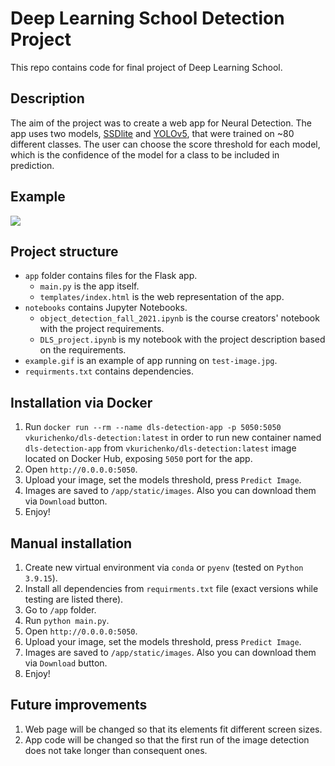 # Deep Learning School Detection Project
This repo contains code for final project of Deep Learning School.

## Description
The aim of the project was to create a web app for Neural Detection. The app uses two models, [SSDlite](https://pytorch.org/vision/main/models/generated/torchvision.models.detection.ssdlite320_mobilenet_v3_large.html#torchvision.models.detection.ssdlite320_mobilenet_v3_large) and [YOLOv5](https://pytorch.org/hub/ultralytics_yolov5/), that were trained on ~80 different classes. The user can choose the score threshold for each model, which is the confidence of the model for a class to be included in prediction.

## Example
![](https://github.com/vkurichenko/dls-detection-project/blob/main/example.gif)

## Project structure
- `app` folder contains files for the Flask app.
    - `main.py` is the app itself.
    - `templates/index.html` is the web representation of the app.
- `notebooks` contains Jupyter Notebooks.
    - `object_detection_fall_2021.ipynb` is the course creators' notebook with the project requirements.
    - `DLS_project.ipynb` is my notebook with the project description based on the requirements.
- `example.gif` is an example of app running on `test-image.jpg`.
- `requirments.txt` contains dependencies.

## Installation via Docker
1. Run `docker run --rm --name dls-detection-app -p 5050:5050 vkurichenko/dls-detection:latest` in order to run new container named `dls-detection-app` from `vkurichenko/dls-detection:latest` image located on Docker Hub, exposing `5050` port for the app.
2. Open `http://0.0.0.0:5050`.
3. Upload your image, set the models threshold, press `Predict Image`.
4. Images are saved to `/app/static/images`. Also you can download them via `Download` button.
5. Enjoy!

## Manual installation
1. Create new virtual environment via `conda` or `pyenv` (tested on `Python 3.9.15`).
2. Install all dependencies from `requirments.txt` file (exact versions while testing are listed there).
3. Go to `/app` folder.
4. Run `python main.py`.
5. Open `http://0.0.0.0:5050`.
6. Upload your image, set the models threshold, press `Predict Image`.
7. Images are saved to `/app/static/images`. Also you can download them via `Download` button.
8. Enjoy!

## Future improvements
1. Web page will be changed so that its elements fit different screen sizes.
2. App code will be changed so that the first run of the image detection does not take longer than consequent ones.

